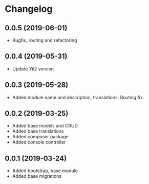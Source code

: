 Changelog
=========

## 0.0.5 (2019-06-01)
 * Bugfix, routing and refactoring
 
## 0.0.4 (2019-05-31)
 * Update Yii2 version

## 0.0.3 (2019-05-28)
 * Added module name and description, translations. Routing fix.
 
## 0.0.2 (2019-03-25)
 * Added base models and CRUD
 * Added base translations
 * Added composer package
 * Added console controller
 
## 0.0.1 (2019-03-24)
 * Added bootstrap, base module
 * Added base migrations